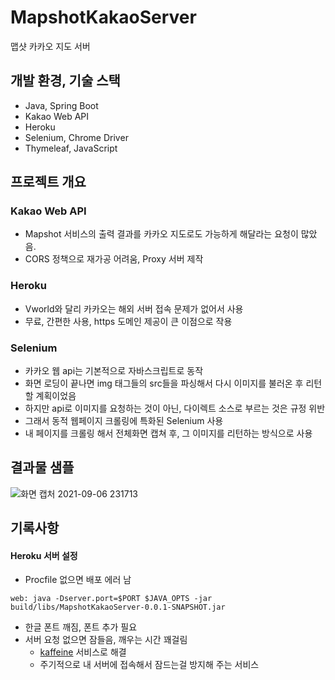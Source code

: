 # MapshotKakaoServer
맵샷 카카오 지도 서버

## 개발 환경, 기술 스택
* Java, Spring Boot
* Kakao Web API
* Heroku
* Selenium, Chrome Driver
* Thymeleaf, JavaScript

## 프로젝트 개요
### Kakao Web API
* Mapshot 서비스의 출력 결과를 카카오 지도로도 가능하게 해달라는 요청이 많았음.
* CORS 정책으로 재가공 어려움, Proxy 서버 제작

### Heroku
* Vworld와 달리 카카오는 해외 서버 접속 문제가 없어서 사용
* 무료, 간편한 사용, https 도메인 제공이 큰 이점으로 작용

### Selenium
* 카카오 웹 api는 기본적으로 자바스크립트로 동작
* 화면 로딩이 끝나면 img 태그들의 src들을 파싱해서 다시 이미지를 불러온 후 리턴할 계획이었음
* 하지만 api로 이미지를 요청하는 것이 아닌, 다이렉트 소스로 부르는 것은 규정 위반
* 그래서 동적 웹페이지 크롤링에 특화된 Selenium 사용
* 내 페이지를 크롤링 해서 전체화면 캡쳐 후, 그 이미지를 리턴하는 방식으로 사용

## 결과물 샘플
![화면 캡처 2021-09-06 231713](https://user-images.githubusercontent.com/59993347/132230684-2593b6a0-58e3-4402-add1-9a8e1451ccc6.png)

## 기록사항
#### Heroku 서버 설정
* Procfile 없으면 배포 에러 남
```
web: java -Dserver.port=$PORT $JAVA_OPTS -jar build/libs/MapshotKakaoServer-0.0.1-SNAPSHOT.jar
```

* 한글 폰트 깨짐, 폰트 추가 필요
* 서버 요청 없으면 잠들음, 깨우는 시간 꽤걸림
    - [kaffeine](https://kaffeine.herokuapp.com/) 서비스로 해결
    - 주기적으로 내 서버에 접속해서 잠드는걸 방지해 주는 서비스



